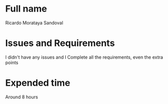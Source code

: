 # Full name
Ricardo Morataya Sandoval

# Issues and Requirements

I didn't have any issues and I Complete all the requirements, even the extra points
# Expended time

Around 8 hours

